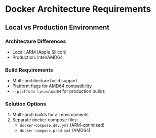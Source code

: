 # Docker Architecture Requirements

## Local vs Production Environment

### Architecture Differences
- Local: ARM (Apple Silicon)
- Production: Intel/AMD64

### Build Requirements
- Multi-architecture build support
- Platform flags for AMD64 compatibility
- `--platform linux/amd64` for production builds

### Solution Options
1. Multi-arch builds for all environments
2. Separate docker-compose files:
   - `docker-compose.dev.yml` (ARM-optimized)
   - `docker-compose.prod.yml` (AMD64)